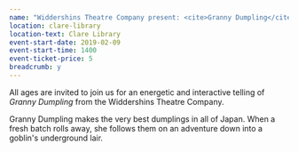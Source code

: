 ```yaml
---
name: "Widdershins Theatre Company present: <cite>Granny Dumpling</cite>"
location: clare-library
location-text: Clare Library
event-start-date: 2019-02-09
event-start-time: 1400
event-ticket-price: 5
breadcrumb: y
---
```


All ages are invited to join us for an energetic and interactive telling of <cite>Granny Dumpling</cite> from the Widdershins Theatre Company.

Granny Dumpling makes the very best dumplings in all of Japan. When a fresh batch rolls away, she follows them on an adventure down into a goblin's underground lair.
